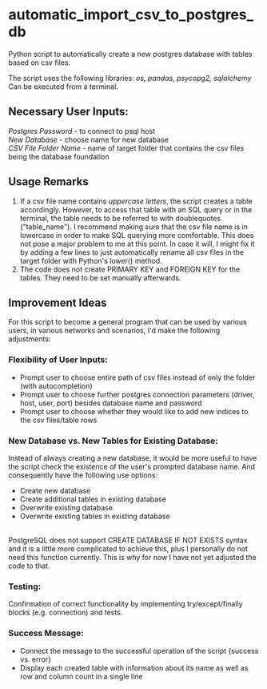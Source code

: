 # automatic_import_csv_to_postgres_db
Python script to automatically create a new postgres database with tables based on csv files.

The script uses the following libraries: *os, pandas, psycopg2, sqlalchemy*
Can be executed from a terminal.


## Necessary User Inputs:
*Postgres Password* - to connect to psql host<br>
*New Database* - choose name for new database<br>
*CSV File Folder Name* - name of target folder that contains the csv files being the database foundation

## Usage Remarks
1. If a csv file name contains *uppercase letters*, the script creates a table accordingly. However, to access that table with an SQL query or in the terminal, the table needs to be referred to with doublequotes ("table_name"). I recommend making sure that the csv file name is in lowercase in order to make SQL querying more comfortable.
This does not pose a major problem to me at this point. In case it will, I might fix it by adding a few lines to just automatically rename all csv files in the target folder with Python's lower() method.
2. The code does not create PRIMARY KEY and FOREIGN KEY for the tables. They need to be set manually afterwards.
   


## Improvement Ideas
For this script to become a general program that can be used by various users, in various networks and scenarios, I'd make the following adjustments:

### Flexibility of User Inputs:
- Prompt user to choose entire path of csv files instead of only the folder (with autocompletion) 
- Prompt user to choose further postgres connection parameters (driver, host, user, port) besides database name and password
- Prompt user to choose whether they would like to add new indices to the csv files/table rows

### New Database vs. New Tables for Existing Database:
Instead of always creating a new database, it would be more useful to have the script check the existence of the user's prompted database name. And consequently have the following use options:
- Create new database
- Create additional tables in existing database
- Overwrite existing database
- Overwrite existing tables in existing database
<br>
PostgreSQL does not support CREATE DATABASE IF NOT EXISTS syntax and it is a little more complicated to achieve this, plus I personally do not need this function currently. This is why for now I have not yet adjusted the code to that.

### Testing:
Confirmation of correct functionality by implementing try/except/finally blocks (e.g. connection) and tests.

### Success Message:
- Connect the message to the successful operation of the script {success vs. error}
- Display each created table with information about its name as well as row and column count in a single line

